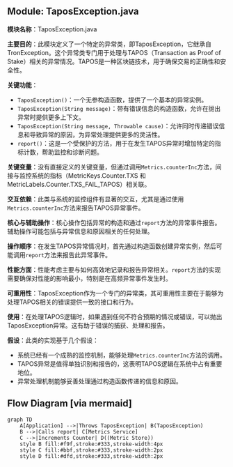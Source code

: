 ## Module: TaposException.java
**模块名称**：TaposException.java

**主要目的**：此模块定义了一个特定的异常类，即TaposException，它继承自TronException。这个异常类专门用于处理与TAPOS（Transaction as Proof of Stake）相关的异常情况。TAPOS是一种区块链技术，用于确保交易的正确性和安全性。

**关键功能**：
- `TaposException()`：一个无参构造函数，提供了一个基本的异常实例。
- `TaposException(String message)`：带有错误信息的构造函数，允许在抛出异常时提供更多上下文。
- `TaposException(String message, Throwable cause)`：允许同时传递错误信息和导致异常的原因，为异常处理提供更多的灵活性。
- `report()`：这是一个受保护的方法，用于在发生TAPOS异常时增加特定的指标计数，帮助监控和诊断问题。

**关键变量**：没有直接定义的关键变量，但通过调用`Metrics.counterInc`方法，间接与监控系统的指标（MetricKeys.Counter.TXS 和 MetricLabels.Counter.TXS_FAIL_TAPOS）相关联。

**交互依赖**：此类与系统的监控组件有显著的交互，尤其是通过使用`Metrics.counterInc`方法来报告TAPOS异常事件。

**核心与辅助操作**：核心操作包括异常的构造和通过`report`方法的异常事件报告。辅助操作可能包括与异常信息和原因相关的任何处理。

**操作顺序**：在发生TAPOS异常情况时，首先通过构造函数创建异常实例，然后可能调用`report`方法来报告此异常事件。

**性能方面**：性能考虑主要与如何高效地记录和报告异常相关。`report`方法的实现需要确保对性能的影响最小，特别是在高频异常事件发生时。

**可重用性**：TaposException作为一个专门的异常类，其可重用性主要在于能够为处理TAPOS相关的错误提供一致的接口和行为。

**使用**：在处理TAPOS逻辑时，如果遇到任何不符合预期的情况或错误，可以抛出TaposException异常。这有助于错误的捕获、处理和报告。

**假设**：此类的实现基于几个假设：
- 系统已经有一个成熟的监控机制，能够处理`Metrics.counterInc`方法的调用。
- TAPOS异常是值得单独识别和报告的，这表明TAPOS逻辑在系统中占有重要地位。
- 异常处理机制能够妥善处理通过构造函数传递的信息和原因。
## Flow Diagram [via mermaid]
```mermaid
graph TD
    A[Application] -->|Throws TaposException| B(TaposException)
    B -->|Calls report| C[Metrics Service]
    C -->|Increments Counter| D((Metric Store))
    style B fill:#f9f,stroke:#333,stroke-width:4px
    style C fill:#bbf,stroke:#333,stroke-width:2px
    style D fill:#dfd,stroke:#333,stroke-width:2px
```
